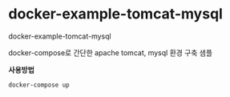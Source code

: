 # docker-example-tomcat-mysql
docker-example-tomcat-mysql

docker-compose로 간단한 apache tomcat, mysql 환경 구축 샘플  
  
<strong>사용방법</strong>  
```
docker-compose up
```

